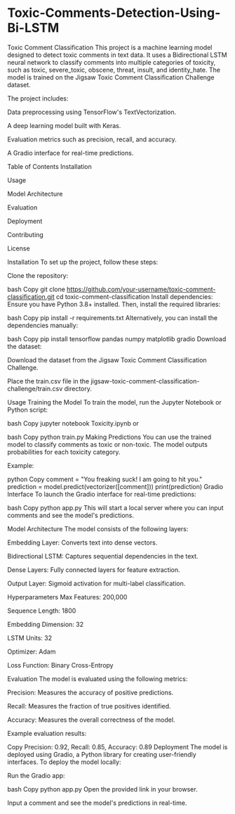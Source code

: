 # Toxic-Comments-Detection-Using-Bi-LSTM
Toxic Comment Classification
This project is a machine learning model designed to detect toxic comments in text data. It uses a Bidirectional LSTM neural network to classify comments into multiple categories of toxicity, such as toxic, severe_toxic, obscene, threat, insult, and identity_hate. The model is trained on the Jigsaw Toxic Comment Classification Challenge dataset.

The project includes:

Data preprocessing using TensorFlow's TextVectorization.

A deep learning model built with Keras.

Evaluation metrics such as precision, recall, and accuracy.

A Gradio interface for real-time predictions.

Table of Contents
Installation

Usage

Model Architecture

Evaluation

Deployment

Contributing

License

Installation
To set up the project, follow these steps:

Clone the repository:

bash
Copy
git clone https://github.com/your-username/toxic-comment-classification.git
cd toxic-comment-classification
Install dependencies:
Ensure you have Python 3.8+ installed. Then, install the required libraries:

bash
Copy
pip install -r requirements.txt
Alternatively, you can install the dependencies manually:

bash
Copy
pip install tensorflow pandas numpy matplotlib gradio
Download the dataset:

Download the dataset from the Jigsaw Toxic Comment Classification Challenge.

Place the train.csv file in the jigsaw-toxic-comment-classification-challenge/train.csv directory.

Usage
Training the Model
To train the model, run the Jupyter Notebook or Python script:

bash
Copy
jupyter notebook Toxicity.ipynb
or

bash
Copy
python train.py
Making Predictions
You can use the trained model to classify comments as toxic or non-toxic. The model outputs probabilities for each toxicity category.

Example:

python
Copy
comment = "You freaking suck! I am going to hit you."
prediction = model.predict(vectorizer([comment]))
print(prediction)
Gradio Interface
To launch the Gradio interface for real-time predictions:

bash
Copy
python app.py
This will start a local server where you can input comments and see the model's predictions.

Model Architecture
The model consists of the following layers:

Embedding Layer: Converts text into dense vectors.

Bidirectional LSTM: Captures sequential dependencies in the text.

Dense Layers: Fully connected layers for feature extraction.

Output Layer: Sigmoid activation for multi-label classification.

Hyperparameters
Max Features: 200,000

Sequence Length: 1800

Embedding Dimension: 32

LSTM Units: 32

Optimizer: Adam

Loss Function: Binary Cross-Entropy

Evaluation
The model is evaluated using the following metrics:

Precision: Measures the accuracy of positive predictions.

Recall: Measures the fraction of true positives identified.

Accuracy: Measures the overall correctness of the model.

Example evaluation results:

Copy
Precision: 0.92, Recall: 0.85, Accuracy: 0.89
Deployment
The model is deployed using Gradio, a Python library for creating user-friendly interfaces. To deploy the model locally:

Run the Gradio app:

bash
Copy
python app.py
Open the provided link in your browser.

Input a comment and see the model's predictions in real-time.
